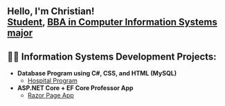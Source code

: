## Hello, I'm Christian! <br/><a href="https://github.com/CTenorio19">Student</a>, <a href="https://www.linkedin.com/in/CTenorio19/">BBA in Computer Information Systems major</a></h1>

<h2>👨‍💻 Information Systems Development Projects:</h2>

- <b>Database Program using C#, CSS, and HTML (MySQL)</b>
  - [Hospital Program](https://github.com/CTenorio19/Final-Project)
- <b>ASP.NET Core + EF Core Professor App</b>
  - [Razor Page App](https://github.com/wtamucis/lab-11-CTenorio19) 



